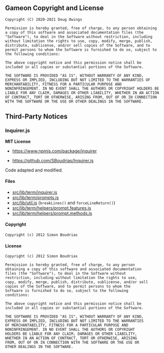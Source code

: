 ## Gameon Copyright and License

```
Copyright (C) 2020-2021 Doug Owings

Permission is hereby granted, free of charge, to any person obtaining
a copy of this software and associated documentation files (the
"Software"), to deal in the Software without restriction, including
without limitation the rights to use, copy, modify, merge, publish,
distribute, sublicense, and/or sell copies of the Software, and to
permit persons to whom the Software is furnished to do so, subject to
the following conditions:

The above copyright notice and this permission notice shall be
included in all copies or substantial portions of the Software.

THE SOFTWARE IS PROVIDED "AS IS", WITHOUT WARRANTY OF ANY KIND,
EXPRESS OR IMPLIED, INCLUDING BUT NOT LIMITED TO THE WARRANTIES OF
MERCHANTABILITY, FITNESS FOR A PARTICULAR PURPOSE AND
NONINFRINGEMENT. IN NO EVENT SHALL THE AUTHORS OR COPYRIGHT HOLDERS BE
LIABLE FOR ANY CLAIM, DAMAGES OR OTHER LIABILITY, WHETHER IN AN ACTION
OF CONTRACT, TORT OR OTHERWISE, ARISING FROM, OUT OF OR IN CONNECTION
WITH THE SOFTWARE OR THE USE OR OTHER DEALINGS IN THE SOFTWARE.
```

## Third-Party Notices


### Inquirer.js

**MIT License**

- https://www.npmjs.com/package/inquirer

- https://github.com/SBoudrias/Inquirer.js

Code adapted and modified.

#### Files

- [src/lib/term/inquirer.js](src/lib/term/inquirer.js)
- [src/lib/term/prompts.js](src/lib/term/prompts.js)
- [src/lib/util.js](src/lib/util.js) (`breakLines()` and `forceLineReturn()`)
- [src/lib/term/helpers/prompt.features.js](src/lib/term/helpers/prompt.features.js)
- [src/lib/term/helpers/prompt.methods.js](src/lib/term/helpers/prompt.methods.js)

#### Copyright

```
Copyright (c) 2012 Simon Boudrias
```

#### License

```
Copyright (c) 2012 Simon Boudrias

Permission is hereby granted, free of charge, to any person
obtaining a copy of this software and associated documentation
files (the "Software"), to deal in the Software without
restriction, including without limitation the rights to use,
copy, modify, merge, publish, distribute, sublicense, and/or sell
copies of the Software, and to permit persons to whom the
Software is furnished to do so, subject to the following
conditions:

The above copyright notice and this permission notice shall be
included in all copies or substantial portions of the Software.

THE SOFTWARE IS PROVIDED "AS IS", WITHOUT WARRANTY OF ANY KIND,
EXPRESS OR IMPLIED, INCLUDING BUT NOT LIMITED TO THE WARRANTIES
OF MERCHANTABILITY, FITNESS FOR A PARTICULAR PURPOSE AND
NONINFRINGEMENT. IN NO EVENT SHALL THE AUTHORS OR COPYRIGHT
HOLDERS BE LIABLE FOR ANY CLAIM, DAMAGES OR OTHER LIABILITY,
WHETHER IN AN ACTION OF CONTRACT, TORT OR OTHERWISE, ARISING
FROM, OUT OF OR IN CONNECTION WITH THE SOFTWARE OR THE USE OR
OTHER DEALINGS IN THE SOFTWARE.
```

